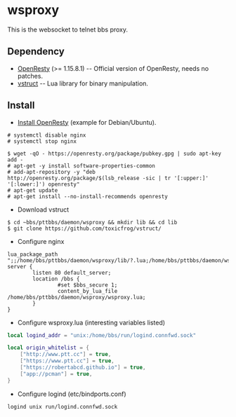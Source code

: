 # wsproxy

This is the websocket to telnet bbs proxy.

## Dependency

- [OpenResty](https://openresty.org) (>= 1.15.8.1) -- Official version of OpenResty, needs no patches.
- [vstruct](https://github.com/toxicfrog/vstruct/) -- Lua library for binary manipulation.

## Install

- [Install OpenResty](https://openresty.org/en/linux-packages.html) (example for Debian/Ubuntu).
```
# systemctl disable nginx
# systemctl stop nginx

$ wget -qO - https://openresty.org/package/pubkey.gpg | sudo apt-key add -
# apt-get -y install software-properties-common
# add-apt-repository -y "deb http://openresty.org/package/$(lsb_release -sic | tr '[:upper:]' '[:lower:]') openresty"
# apt-get update
# apt-get install --no-install-recommends openresty
```

- Download vstruct
```
$ cd ~bbs/pttbbs/daemon/wsproxy && mkdir lib && cd lib
$ git clone https://github.com/toxicfrog/vstruct/
```

- Configure nginx
```nginx
lua_package_path ";;/home/bbs/pttbbs/daemon/wsproxy/lib/?.lua;/home/bbs/pttbbs/daemon/wsproxy/lib/?/init.lua";
server {
        listen 80 default_server;
        location /bbs {
                #set $bbs_secure 1;
                content_by_lua_file /home/bbs/pttbbs/daemon/wsproxy/wsproxy.lua;
        }
}
```

- Configure wsproxy.lua (interesting variables listed)
```lua
local logind_addr = "unix:/home/bbs/run/logind.connfwd.sock"

local origin_whitelist = {
    ["http://www.ptt.cc"] = true,
    ["https://www.ptt.cc"] = true,
    ["https://robertabcd.github.io"] = true,
    ["app://pcman"] = true,
}
```

- Configure logind (etc/bindports.conf)
```
logind unix run/logind.connfwd.sock
```
